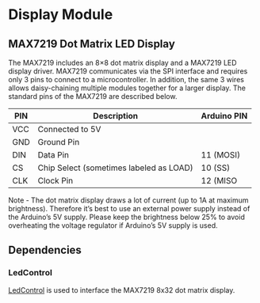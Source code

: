 # Display Module

## MAX7219 Dot Matrix LED Display

The MAX7219 includes an 8×8 dot matrix display and a MAX7219 LED display driver. MAX7219 communicates via the SPI interface and requires only 3 pins to connect to a microcontroller. In addition, the same 3 wires allows daisy-chaining multiple modules together for a larger display. The standard pins of the MAX7219 are described below.

| PIN | Description                             | Arduino PIN |
| --- | --------------------------------------- | ----------- |
| VCC | Connected to 5V                         |             |
| GND | Ground Pin                              |             |
| DIN | Data Pin                                | 11 (MOSI)   |
| CS  | Chip Select (sometimes labeled as LOAD) | 10 (SS)     |
| CLK | Clock Pin                               | 12 (MISO    |

Note - The dot matrix display draws a lot of current (up to 1A at maximum brightness). Therefore it’s best to use an external power supply instead of the Arduino’s 5V supply. Please keep the brightness below 25% to avoid overheating the voltage regulator if Arduino’s 5V supply is used.

## Dependencies

### LedControl

[LedControl](https://github.com/wayoda/LedControl) is used to interface the MAX7219 8x32 dot matrix display.
